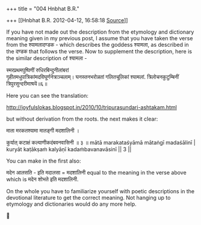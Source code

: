 +++
title = "004 Hnbhat B.R."

+++
[[Hnbhat B.R.	2012-04-12, 16:58:18 [Source](https://groups.google.com/g/samskrita/c/IUE-2A5iV3k)]]



If you have not made out the description from the etymology and dictionary meaning given in my previous post, I assume that you have taken the verse from the श्यामलादण्डक - which describes the goddess श्यामला, as described in the दण्डक that follows the verse. Now to supplement the description, here is the similar description of श्यामला -

  

स्मरप्रथमपुष्पिणीं रुधिरबिन्दुनीलांबरां  
गृहीतमधुपात्रिकांमदविघूर्णनॆत्राञ्चलाम्। घनस्तनभरोन्नतां गलितचूलिकां श्यामलां. त्रिलोचनकुटुम्बिनीं त्रिपुरसुन्दरीमाश्रयॆ॥६॥

  

Here you can see the translation:

  

<http://joyfulslokas.blogspot.in/2010/10/tripurasundari-ashtakam.html>

  

but without derivation from the roots. the next makes it clear:

  
माता मरकतश्यामा मातङ्गी मदशालिनी ।

कुर्यात् कटाक्षं कल्याणीकदंबवनवासिनी ॥ ३ ॥ mātā marakataśyāmā mātaṅgī madaśālinī \| kuryāt kaṭākṣaṁ kalyāṇī kadaṁbavanavāsinī \|\| 3 \|\|

  

You can make in the first also:

  

मदेन आलसति - इति मदालसा = मदशालिनी equal to the meaning in the verse above which is मदेन शोभते इति मदशालिनी.

  

On the whole you have to familiarize yourself with poetic descriptions in the devotional literature to get the correct meaning. Not hanging up to etymology and dictionaries would do any more help.



